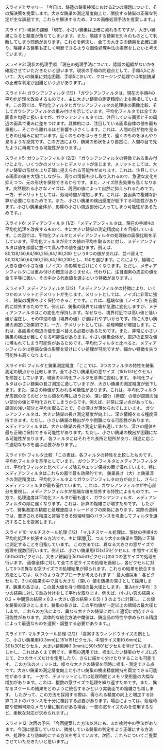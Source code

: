 スライド1: サマリー
「今日は、鋳造の鋳巣検知における2つの課題について、その解決策を提案します。大きな鋳巣の測定精度向上と、隣接する鋳巣の正確な判定が主な課題です。これらを解決するため、3つの画像処理手法を提案します。」

スライド2: 現状の課題
「現在、小さい鋳巣は正確に測れるのですが、大きい鋳巣になると精度が落ちてしまいます。また、隣接する鋳巣を別々のものとして判断してしまう問題があります。これらを解決し、全ての大きさの鋳巣を正確に測り、隣接する鋳巣も正しく判断できるような画像処理手法の提案をしたいと考えています。」

スライド3: 現状の処理手順
「現在の処理手法について、認識の齟齬がないかを確認させていただきたいと思います。現状の手順の問題点として、手順4,5において、大小の鋳巣に対応困難、手順5において、クロージング処理では隣接鋳巣の正確な判定が困難という点があります。」

スライド4: ガウシアンフィルタ (1/2)
「ガウシアンフィルタは、現在の手順4の平均化処理を改良するものです。主に大きい鋳巣の測定精度向上を目指しています。この図では、平均化フィルタとガウシアンフィルタの処理後の画像比較、そしてガウシアンフィルタの重み付けを示しています。平均化フィルタでは全ての画素を均等に扱いますが、ガウシアンフィルタでは、注目している画素とその周辺の画素で重みに差をつけます。具体的には、注目している画素自体の値を最も重視し、そこから離れるほど影響を小さくします。これは、人間の目が物を見るときの仕組みに似ています。近くのものをはっきり見て、遠くのものをぼんやり見るような感覚です。この方法により、鋳巣の形状をより自然に、人間の目で見たように再現できる可能性があります。」

スライド5: ガウシアンフィルタ (2/2)
「ガウシアンフィルタの特徴である重み付けにより、いくつかのメリットとデメリットが生じます。メリットとしては、大きい鋳巣の形状をより正確に捉えられる可能性があります。これは、注目している画素の値を大切にしながら、周りの情報も少し取り入れるので、急激な変化を抑えつつ、元の形状を保持できるからです。また、ノイズ除去効果も高くなります。突然現れる小さなノイズは、周囲の値によって自然に抑えられるためです。一方、デメリットとしては、処理時間が増加します。これは、各画素で複雑な計算が必要になるためです。また、小さい鋳巣の検出感度が低下する可能性があります。小さい鋳巣全体が、影響の小さい周辺部分に入ってしまう可能性があるためです。」

スライド6: メディアンフィルタ (1/2)
「メディアンフィルタは、現在の手順4の平均化処理を改良するもので、主に大きい鋳巣の測定精度向上を目指しています。この図では、平均化フィルタとメディアンフィルタの処理後の画像比較を示しています。平均化フィルタが全ての値の平均を取るのに対し、メディアンフィルタは値を順番に並べて真ん中の値を選びます。例えば、80,128,150,64,160,255,64,190,200 という9つの値があれば、並べ替えて 80,128,150,64,160,255,64,190,200とし、150を選びます。これにより、極端に大きな値や小さな値（ノイズ）の影響を受けにくくなります。ただし、メディアンフィルタには重み付けの概念はありません。代わりに、注目画素の周辺の値を全て平等に扱い、その中から代表値を選ぶという特徴があります。」

スライド7: メディアンフィルタ (2/2)
「メディアンフィルタの特徴により、いくつかのメリットとデメリットが生じます。メリットとしては、ノイズに非常に強く、鋳巣の境界をよく保持できることです。これは、極端な値（ノイズ）を自動的に除外するためです。例えば、鋳巣の境界では値が急激に変化しますが、メディアンフィルタはこの変化を保持します。なぜなら、境界付近では高い値と低い値が混在し、その中間の値（境界の値）が選ばれやすいからです。特に大きい鋳巣の測定に効果的です。一方、デメリットとしては、処理時間が増加します。これは、各画素の周辺の値を並べ替える必要があるためです。また、非常に小さい鋳巣の検出が難しくなる可能性があります。小さい鋳巣全体が、周辺の正常な値に埋もれてしまう可能性があるためです。平均化フィルタと比べると、メディアンフィルタは極端な値の影響を受けにくい処理が可能ですが、細かい特徴を失う可能性も高くなります。」

スライド8: フィルタと鋳巣測定精度
「ここでは、3つのフィルタの特性を鋳巣測定の観点から比較します。全て小さい鋳巣用の窓サイズ（151x151ピクセル）を前提としています。現状の平均化フィルタを基準に説明します。
平均化フィルタは小さい鋳巣の長さ測定に適していますが、大きい鋳巣の測定精度が低下します。また、深さの極値が失われる可能性があります。これは、平均化フィルタが周囲の全てのピクセル値を均等に扱うため、深い部分（極値）の値が周囲の浅い部分の値と平均化されてしまうからです。例えば、非常に深い点があっても、周囲の浅い部分と平均を取ることで、その深さが薄められてしまいます。
ガウシアンフィルタは、大きい鋳巣の長さ測定精度が向上し、深さ情報をある程度保持できます。ただし、小さい鋳巣の検出がやや困難になる可能性があります。
メディアンフィルタは、大きい鋳巣の長さ測定に最も適しており、深さの極値を最も正確に保持できる可能性があります。ただし、小さい鋳巣の検出が困難になる可能性があります。
各フィルタにはそれぞれ長所と短所があり、用途に応じて適切なものを選ぶ必要があります。」

スライド9: フィルタ比較
「この表は、各フィルタの特性を比較したものです。平均化フィルタを基準としています。
ガウシアンフィルタとメディアンフィルタは、平均化フィルタと比べてノイズ除去やエッジ保持の面で優れています。特にメディアンフィルタはこれらの面で最も効果的です。
鋳巣長さ（大）と鋳巣深さの測定精度は、平均化フィルタよりガウシアンフィルタの方が向上し、さらにメディアンフィルタが最も優れています。これは、ガウシアンフィルタが中心部分を重視し、メディアンフィルタが極端な値を除外する特性によるものです。
一方で、処理速度は平均化フィルタが最も速く、ガウシアンフィルタ、メディアンフィルタの順に遅くなります。これは、計算の複雑さが増すためです。
したがって、鋳巣測定の精度と処理速度はトレードオフの関係にあります。実際の適用では、要求される精度と許容できる処理時間のバランスを考慮してフィルタを選択することを提案します。」

スライド10: マルチスケール処理 (1/2)
「マルチスケール処理は、現状の手順4の平均化処理を拡張する方法です。主に課題①、つまり大小の鋳巣を同時に正確に測定することを目指しています。
この方法では、異なる大きさの窓サイズで処理を複数回行います。例えば、小さい鋳巣用(151x151ピクセル)、中間サイズ用(301x301ピクセル)、大きい鋳巣用(501x501ピクセル)の3つの窓サイズで処理を行います。
画像全体に対して全ての窓サイズの処理を適用し、各ピクセルに対して3つの異なる窓サイズでの処理結果が得られます。これらの結果を統合する方法としては、以下のようなアプローチが考えられます：
最大値採用：各ピクセルで、3つの結果の中で最も大きな（深い）値を鋳巣の深さとして採用します。鋳巣の長さは、この最大値を持つ領域の最大径とします。
重み付け平均：3つの結果に対して重み付けをして平均を取ります。例えば、(小さい窓の結果 x 0.2 + 中間窓の結果 x 0.3 + 大きい窓の結果 x 0.5) / 3 のように計算し、この値を鋳巣の深さとします。鋳巣の長さは、この平均値が一定以上の領域の最大径とします。
これらの方法により、異なる大きさの鋳巣に対して適切に対応できる可能性があります。具体的な統合方法や閾値は、鋳造品の特性や求められる精度によって最適なものを選択・調整する必要があります。」

スライド11: マルチスケール処理 (2/2)
「提案するウィンドウサイズの例として、小さい鋳巣用(0.3mm)に151x151ピクセル、中間サイズ用(0.6mm)に301x301ピクセル、大きい鋳巣用(1.0mm)に501x501ピクセルを挙げています。しかし、これはあくまで例です。実際の適用では、検出したい鋳巣のサイズに応じて、2つのサイズだけを使用したり、さらに細かく分けたりすることも可能です。
この方法のメリットは、様々な大きさの鋳巣を同時に検出・測定できる点です。大きい鋳巣の測定精度向上と小さい鋳巣の検出精度維持を両立できる可能性があります。
一方で、デメリットとしては処理時間とメモリ使用量の大幅な増加があります。これは、複数の窓サイズで処理を繰り返すためです。また、異なるスケールの結果をどのように統合するかという実装面での複雑さも増します。
したがって、この方法を採用する際は、得られる精度の向上と増加する計算コストのバランスを十分に検討する必要があります。場合によっては、処理時間や使用可能なメモリ量に制約がある場合、一部の窓サイズのみを使用するなど、柔軟な対応が求められます。」

スライド12: 次回の予告
「今回提案した方法以外にも、まだ検討中の手法があります。今回は提案していない、隣接している鋳巣の判定をより正確にする方法や、処理をより効率的にする方法を考えています。次回、これらについてご提案させていただきたいと思います。」
